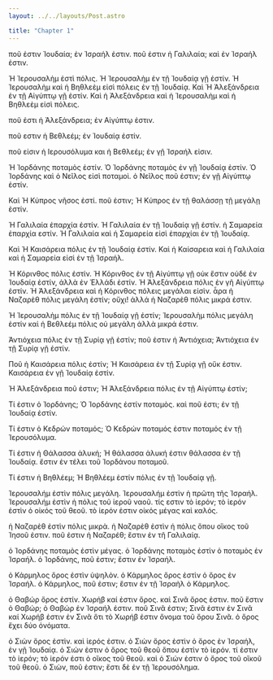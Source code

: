 ```yaml
---
layout: ../../layouts/Post.astro

title: "Chapter 1"
---
```



ποῦ ἐστιν Ἰουδαία; ἐν Ἰσραήλ ἐστιν. ποῦ ἐστιν ἡ Γαλιλαία; καὶ ἐν Ἰσραήλ
ἐστιν.

Ἡ Ἰερουσαλὴμ ἐστὶ πόλις. Ἡ Ἰερουσαλὴμ ἐν τῇ Ἰουδαίᾳ γῇ ἐστίν. Ἡ
Ἰερουσαλὴμ καὶ ἡ Βηθλεὲμ εἰσὶ πόλεις ἐν τῇ Ἰουδαίᾳ. Καὶ Ἡ Ἀλεξάνδρεια ἐν
τῇ Αἰγύπτῳ γῇ ἐστίν. Καὶ ἡ Ἀλεξάνδρεια καὶ ἡ Ἰερουσαλὴμ καὶ ἡ Βηθλεὲμ
εἰσὶ πόλεις.

ποῦ ἐστι ἡ Ἀλεξάνδρεια; ἐν Αἰγύπτῳ ἐστιν.

ποῦ εστιν ἡ Βεθλεέμ; ἐν Ἰουδαίᾳ ἐστίν.

ποῦ εἰσιν ἡ Ιερουσόλυμα και ἡ Βεθλεέμ; ἐν γῇ Ἰσραήλ εἰσιν.

Ἡ Ἰορδάνης ποταμὸς ἐστίν. Ὁ Ἰορδάνης ποταμὸς ἐν γῇ Ἰουδαίᾳ ἐστίν. Ὁ
Ἰορδάνης καὶ ὁ Νεῖλος εἰσὶ ποταμοὶ. ὁ Νεῖλος ποῦ ἐστιν; ἐν γῇ Αἰγύπτῳ
ἐστίν.

Καὶ Ἡ Κύπρος νῆσος ἐστί. ποῦ ἐστιν; Ἡ Κύπρος ἐν τῇ θαλάσσῃ τῇ μεγάλῃ
ἐστίν.

Ἡ Γαλιλαία ἐπαρχία ἐστίν. Ἡ Γαλιλαία ἐν τῇ Ἰουδαίᾳ γῇ ἐστίν. ἡ Σαμαρεία
ἐπαρχία εστίν. Ἡ Γαλιλαία καὶ ἡ Σαμαρεία εἰσὶ ἐπαρχίαι ἐν τῇ Ἰουδαίᾳ.

Καὶ Ἡ Καισάρεια πόλις ἐν τῇ Ἰουδαίᾳ ἐστίν. Καὶ ἡ Καίσαρεια καὶ ἡ
Γαλιλαία καὶ ἡ Σαμαρεία εἰσὶ ἐν τῇ Ἰσραήλ.

Ἡ Κόρινθος πόλις ἐστίν. Ἡ Κόρινθος ἐν τῇ Αἰγύπτῳ γῇ οὐκ ἔστιν οὐδέ ἐν
Ἰουδαίᾳ ἐστίν, ἀλλὰ ἐν Ἑλλάδι ἐστίν. Ἡ Ἀλεξάνδρεια πόλις ἐν γῆ Αἰγύπτῳ
ἐστίν. Ἡ Ἀλεξάνδρεια καὶ ἡ Κόρινθος πόλεις μεγάλαι εἰσὶν. ἆρα ἡ Ναζαρὲθ
πόλις μεγάλη ἐστίν; οὔχι! ἀλλά ἡ Ναζαρὲθ πόλις μικρά ἐστιν.

Ἡ Ἱερουσαλὴμ πόλις ἐν τῇ Ἰουδαίᾳ γῇ ἐστίν; Ἱερουσαλὴμ πόλις μεγάλη ἐστίν
καὶ ἡ Βεθλεέμ πόλις οὐ μεγάλη ἀλλὰ μικρά ἐστιν.

Ἀντιόχεια πόλις ἐν τῇ Συρίᾳ γῇ ἐστίν; ποῦ ἐστιν ἡ Ἀντιόχεια; Ἀντιόχεια
ἐν τῇ Συρίᾳ γῇ ἐστίν.

Ποῦ ἡ Καισάρεια πόλις ἐστίν; Ἡ Καισάρεια ἐν τῇ Συρίᾳ γῇ οὔκ ἐστιν.
Καισάρεια ἐν γῇ Ἰουδαίᾳ ἐστίν.

Ἡ Ἀλεξάνδρεια ποῦ ἐστιν; Ἡ Ἀλεξάνδρεια πόλις ἐν τῇ Αἰγύπτῳ ἐστίν;

Τί ἐστιν ὁ Ἰορδάνης; Ὁ Ἰορδάνης ἐστίν ποταμὸς. καὶ ποῦ ἐστι; ἐν τῇ
Ἰουδαίᾳ ἐστίν.

Τί ἐστιν ὁ Κεδρών ποταμός; Ὁ Κεδρών ποταμός ἐστιν ποταμός ἐν τῇ
Ἰερουσόλυμα.

Τί ἐστιν ἡ Θάλασσα ἁλυκή; Ἡ θάλασσα ἁλυκή ἐστιν θάλασσα ἐν τῇ Ἰουδαίᾳ.
ἔστιν ἐν τέλει τοῦ Ἰορδάνου ποταμοῦ.

Τί ἐστιν ἡ Βηθλέεμ; Ἡ Βηθλέεμ ἐστίν πόλις ἐν τῇ Ἰουδαίᾳ γῇ.

Ἱερουσαλήμ ἐστὶν πόλις μεγάλη. Ἱερουσαλήμ ἐστὶν ἡ πρῶτη τῆς Ἰσραήλ.
Ἱερουσαλήμ ἐστὶν ἡ πόλις τοῦ ἱεροῦ ναοῦ. τίς εστιν τὸ ἱερόν; τὸ ἱερόν
ἐστὶν ὁ οἰκός τοῦ θεοῦ. τὸ ἱερόν ἐστιν οἰκός μέγας καὶ καλός.

ἡ Ναζαρὲθ ἐστὶν πόλις μικρὰ. ἡ Ναζαρὲθ ἐστὶν ἡ πόλις ὅπου οἵκος τοῦ
Ἰησοῦ ἐστιν. ποῦ ἐστιν ἡ Ναζαρέθ; ἔστιν ἐν τῆ Γαλιλαίᾳ.

ὁ Ἰορδάνης ποταμὸς ἐστὶν μέγας. ὁ Ἰορδάνης ποταμὸς ἐστὶν ὁ ποταμὸς ἐν
Ἰσραήλ. ὁ Ἰορδάνης, ποῦ ἐστιν; ἔστιν ἐν Ἰσραήλ.

ὁ Κάρμηλος ὄρος ἐστὶν ὑψηλὸν. ὁ Κάρμηλος ὄρος ἐστὶν ὁ ὄρος ἐν Ἰσραήλ. ὁ
Κάρμηλος, ποῦ ἐστιν; ἔστιν ἐν τῇ Ἰσραὴλ ὁ Κάρμηλος.

ὁ Θαβώρ ὄρος ἐστίν. Χωρήβ καί ἐστιν ὄρος. καὶ Σινᾶ ὄρος ἐστιν. ποῦ ἔστιν
ὁ Θαβώρ; ὁ Θαβώρ ἐν Ἰσραήλ ἐστιν. ποῦ Σινᾶ ἐστιν; Σινᾶ ἐστιν ἐν Σινᾶ καί
Χωρήβ ἐστιν ἐν Σινᾶ ὅτι τὸ Χωρήβ ἐστιν ὄνομα τοῦ ὄρου Σινᾶ. ὁ ὄρος ἔχει
δύο ὀνόματα.

ὁ Σιὼν ὄρος ἐστὶν. καὶ ἱερός ἐστιν. ὁ Σιὼν ὄρος ἐστὶν ὁ ὄρος ἐν Ἰσραήλ,
ἐν γῇ Ἰουδαίᾳ. ὁ Σιών ἐστιν ὁ ὄρος τοῦ θεοῦ ὅπου ἐστὶν τὸ ἰερόν. τί
ἐστιν τὸ ἰερόν; τὸ ἰερόν ἐστι ὁ οἴκος τοῦ θεοῦ. καὶ ὁ Σιών ἐστιν ὁ ὄρος
τοῦ οἴκοῦ τοῦ θεοῦ. ὁ Σιὼν, ποῦ ἐστιν; ἔστι δὲ ἐν τῇ Ἰερουσόλημα.
